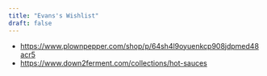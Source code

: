 ```yaml
---
title: "Evans's Wishlist"
draft: false
---
```

- https://www.plownpepper.com/shop/p/64sh4l9oyuenkcp908jdpmed48acr5
- https://www.down2ferment.com/collections/hot-sauces
